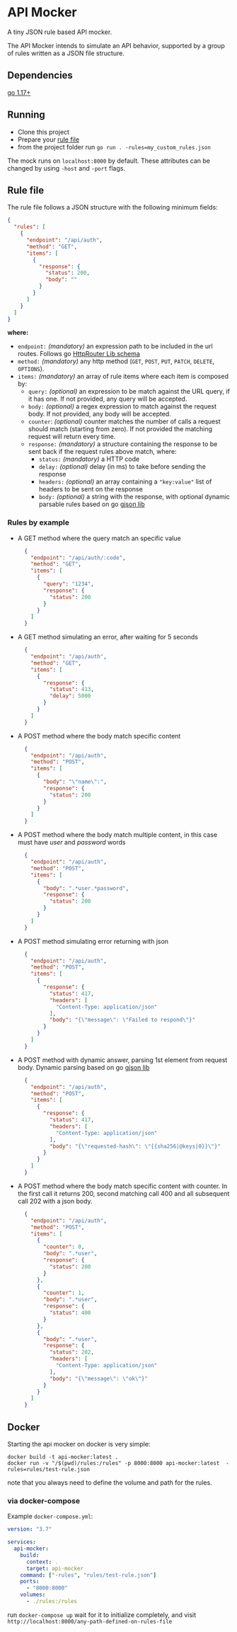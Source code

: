 # API Mocker
A tiny JSON rule based API mocker.

The API Mocker intends to simulate an API behavior, supported by a group of rules written as a JSON file structure.

## Dependencies
  [go 1.17+](https://golang.org/doc/install)

## Running
  - Clone this project
  - Prepare your [rule file](#rule-file)
  - from the project folder run `go run . -rules=my_custom_rules.json`

The mock runs on `localhost:8000` by default. These attributes can be changed by using `-host` and `-port` flags.

## Rule file
  The rule file follows a JSON structure with the following minimum fields:
  ```json
  {
    "rules": [
      {
        "endpoint": "/api/auth",
        "method": "GET",
        "items": [
          {
            "response": {
              "status": 200,
              "body": ""
            }
          }
        ]
      }
    ]
  }
  ```

  **where:**
  - `endpoint:` *(mandatory)* an expression path to be included in the url routes. Follows go [HttpRouter Lib schema](https://github.com/julienschmidt/httprouter)
  - `method:` *(mandatory)* any http method (`GET`, `POST`, `PUT`, `PATCH`, `DELETE`, `OPTIONS`).
  - `items:` *(mandatory)* an array of rule items where each item is composed by:
    - `query:` *(optional)* an expression to be match against the URL query, if it has one. If not provided, any query will be accepted.
    - `body:` *(optional)* a regex expression to match against the request body. If not provided, any body will be accepted.
    - `counter`: *(optional)* counter matches the number of calls a request should match (starting from zero). If not provided the matching request will return every time. 
    - `response:` *(mandatory)* a structure containing the response to be sent back if the request rules above match, where:
      - `status:` *(mandatory)* a HTTP code
      - `delay:` *(optional)* delay (in ms) to take before sending the response
      - `headers:` *(optional)* an array containing a `"key:value"` list of headers to be sent on the response
      - `body:` *(optional)* a string with the response, with optional dynamic parsable rules based on go [gjson lib](https://github.com/tidwall/gjson)

### Rules by example
  - A GET method where the query match an specific value
    ```JSON
      {
        "endpoint": "/api/auth/:code",
        "method": "GET",
        "items": [
          {
            "query": "1234",
            "response": {
              "status": 200
            }
          }
        ]
      }
    ```
  - A GET method simulating an error, after waiting for 5 seconds
    ```JSON
      {
        "endpoint": "/api/auth",
        "method": "GET",
        "items": [
          {
            "response": {
              "status": 413,
              "delay": 5000
            }
          }
        ]
      }
    ```
  - A POST method where the body match specific content
    ```JSON
      {
        "endpoint": "/api/auth",
        "method": "POST",
        "items": [
          {
            "body": "\"name\":",
            "response": {
              "status": 200
            }
          }
        ]
      }
    ```
  - A POST method where the body match multiple content, in this case must have *user* and *password* words
    ```JSON
      {
        "endpoint": "/api/auth",
        "method": "POST",
        "items": [
          {
            "body": ".*user.*password",
            "response": {
              "status": 200
            }
          }
        ]
      }
    ```
  - A POST method simulating error returning with json
    ```JSON
      {
        "endpoint": "/api/auth",
        "method": "POST",
        "items": [
          {
            "response": {
              "status": 417,
              "headers": [
                "Content-Type: application/json"
              ],
              "body": "{\"message\": \"Failed to respond\"}"
            }
          }
        ]
      }
    ```
  - A POST method with dynamic answer, parsing 1st element from request body. Dynamic parsing based on go [gjson lib](https://github.com/tidwall/gjson)
    ```JSON
      {
        "endpoint": "/api/auth",
        "method": "POST",
        "items": [
          {
            "response": {
              "status": 417,
              "headers": [
                "Content-Type: application/json"
              ],
              "body": "{\"requested-hash\": \"{{sha256|@keys|0}}\"}"
            }
          }
        ]
      }
    ```
  - A POST method where the body match specific content with counter. In the first call it returns 200, second matching call 400 and all subsequent call 202 with a json body.
    ```JSON
      {
        "endpoint": "/api/auth",
        "method": "POST",
        "items": [
          {
            "counter": 0,
            "body": ".*user",
            "response": {
              "status": 200
            }
          },
          {
            "counter": 1,
            "body": ".*user",
            "response": {
              "status": 400
            }
          },
          {
            "body": ".*user",
            "response": {
              "status": 202,
              "headers": [
                "Content-Type: application/json"
              ],
              "body": "{\"message\": \"ok\"}"
            }
          }
        ]
      }
    ```
## Docker
Starting the api mocker on docker is very simple:
```
docker build -t api-mocker:latest .
docker run -v "/$(pwd)/rules:/rules" -p 8000:8000 api-mocker:latest  -rules=rules/test-rule.json 
```
note that you always need to define the volume and path for the rules.

### via docker-compose

Example ```docker-compose.yml```:

```yaml
version: "3.7"

services:
  api-mocker:
    build:
      context: .
      target: api-mocker
    command: ["-rules", "rules/test-rule.json"]
    ports:
      - "8000:8000"
    volumes:
      - ./rules:/rules
```

run ```docker-compose up``` wait for it to initialize completely, and visit ```http://localhost:8000/any-path-defined-on-rules-file```